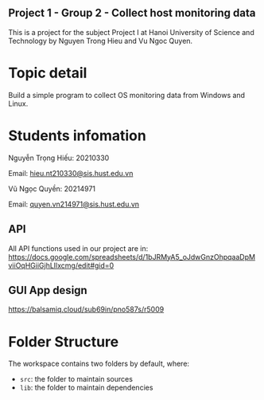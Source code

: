 ## Project 1 - Group 2 - Collect host monitoring data

This is a project for the subject Project I at Hanoi University of Science and Technology by Nguyen Trong Hieu and Vu Ngoc Quyen.

# Topic detail
Build a simple program to collect OS monitoring data from Windows and Linux.

# Students infomation
Nguyễn Trọng Hiếu: 20210330

Email: hieu.nt210330@sis.hust.edu.vn

Vũ Ngọc Quyền: 20214971

Email: quyen.vn214971@sis.hust.edu.vn

## API
All API functions used in our project are in: 
https://docs.google.com/spreadsheets/d/1bJRMyA5_oJdwGnzOhpqaaDpMviiOqHGiiGjhLIlxcmg/edit#gid=0

## GUI App design
https://balsamiq.cloud/sub69in/pno587s/r5009


# Folder Structure

The workspace contains two folders by default, where:

- `src`: the folder to maintain sources
- `lib`: the folder to maintain dependencies
